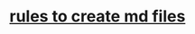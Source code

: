 # [rules to create md files](https://medium.com/@saumya.ranjan/how-to-write-a-readme-md-file-markdown-file-20cb7cbcd6f)
